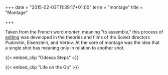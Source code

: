 +++
date = "2015-02-03T11:39:17+01:00"
term = "montage"
title = "Montage"

+++

Taken from the French word *monter*, meaning "to assemble," this process
of [editing](../editing/) was developed in the theories and films of the Soviet
directors Pudovkin, Eisenstein, and Vertov. At the core of montage was
the idea that a single shot has meaning only in relation to another
shot.<!--more-->

{{< embed_clip "Odessa Steps" >}}

{{< embed_clip "Life on the Go" >}}
